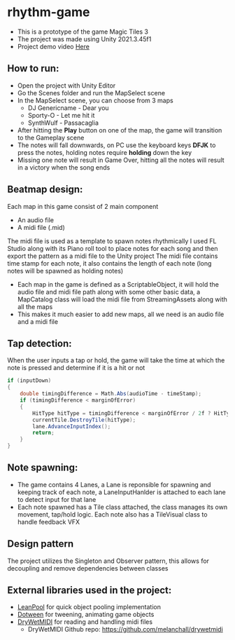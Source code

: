# rhythm-game

- This is a prototype of the game Magic Tiles 3
- The project was made using Unity 2021.3.45f1
- Project demo video [Here](https://drive.google.com/file/d/1QlUouMexU27PL0BkPgiPhUtNB8yWiXo5/view?usp=sharing)

## How to run:
- Open the project with Unity Editor
- Go the Scenes folder and run the MapSelect scene
- In the MapSelect scene, you can choose from 3 maps
    - DJ Genericname - Dear you
    - Sporty-O - Let me hit it
    - SynthWulf - Passacaglia
- After hitting the **Play** button on one of the map, the game will transition to the Gameplay scene
- The notes will fall downwards, on PC use the keyboard keys **DFJK** to press the notes, holding notes require **holding** down the key
- Missing one note will result in Game Over, hitting all the notes will result in a victory when the song ends

## Beatmap design:
Each map in this game consist of 2 main component
- An audio file
- A midi file (.mid)

The midi file is used as a template to spawn notes rhythmically
I used FL Studio along with its Piano roll tool to place notes for each song and then export the pattern as a midi file to the Unity project
The midi file contains time stamp for each note, it also contains the length of each note (long notes will be spawned as holding notes)

- Each map in the game is defined as a ScriptableObject, it will hold the audio file and midi file path along with some other basic data, a MapCatalog class will load the midi file from StreamingAssets along with all the maps
- This makes it much easier to add new maps, all we need is an audio file and a midi file

## Tap detection:
When the user inputs a tap or hold, the game will take the time at which the note is pressed and determine if it is a hit or not

```csharp
if (inputDown)
{
    double timingDifference = Math.Abs(audioTime - timeStamp);
    if (timingDifference < marginOfError)
    {
        HitType hitType = timingDifference < marginOfError / 2f ? HitType.Perfect : HitType.Good;
        currentTile.DestroyTile(hitType);
        lane.AdvanceInputIndex();
        return;
    }
}
```


## Note spawning:
- The game contains 4 Lanes, a Lane is reponsible for spawning and keeping track of each note, a LaneInputHanlder is attached to each lane to detect input for that lane
- Each note spawned has a Tile class attached, the class manages its own movement, tap/hold logic. Each note also has a TileVisual class to handle feedback VFX

## Design pattern
The project utilizes the Singleton and Observer pattern, this allows for decoupling and remove dependencies between classes

## External libraries used in the project:
- [LeanPool](https://assetstore.unity.com/packages/tools/utilities/lean-pool-35666?srsltid=AfmBOornci8W9T76f5De7f59USnpcFLBvNClUPp1WZlutIhlxy_B1eUd) for quick object pooling implementation
- [Dotween](https://assetstore.unity.com/packages/tools/utilities/lean-pool-35666?srsltid=AfmBOornci8W9T76f5De7f59USnpcFLBvNClUPp1WZlutIhlxy_B1eUd) for tweening, animating game objects
- [DryWetMIDI](https://assetstore.unity.com/packages/tools/audio/drywetmidi-222171?srsltid=AfmBOooppkbds4H1AtaIar4xY8gFMU7WHoGao2LLru-i7cmMndUjdQi8) for reading and handling midi files
    - DryWetMIDI Github repo: https://github.com/melanchall/drywetmidi
